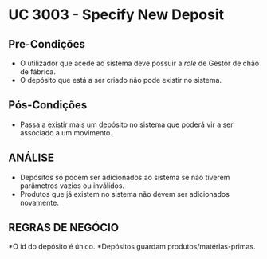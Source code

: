 # UC 3003 - Specify New Deposit #

## Pre-Condições ##
* O utilizador que acede ao sistema deve possuir a *role* de Gestor de chão de fábrica.
* O depósito que está a ser criado não pode existir no sistema.

## Pós-Condições ##

* Passa a existir mais um depósito no sistema que poderá vir a ser associado a um movimento.

## ANÁLISE ##

* Depósitos só podem ser adicionados ao sistema se não tiverem parâmetros vazios ou inválidos.
* Produtos que já existem no sistema não devem ser adicionados novamente.

## REGRAS DE NEGÓCIO ##

*O id do depósito é único.
*Depósitos guardam produtos/matérias-primas.
